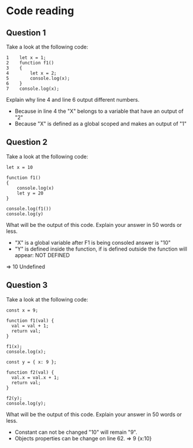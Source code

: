 # Code reading

## Question 1

Take a look at the following code:

```
1    let x = 1;
2    function f1()
3    {
4        let x = 2;
5        console.log(x);
6    }
7    console.log(x);
```

Explain why line 4 and line 6 output different numbers.
- Because in line 4 the "X" belongs to a variable that have an output of "2"
- Because "X" is defined as a global scoped and makes an output of "1"

## Question 2

Take a look at the following code:

```
let x = 10

function f1()
{
    console.log(x)
    let y = 20
}

console.log(f1())
console.log(y)
```

What will be the output of this code. Explain your answer in 50 words or less.
- "X" is a global variable after F1 is being consoled answer is "10"
- "Y" is defined inside the function, if is defined outside the function will appear: NOT DEFINED

=> 10
Undefined

## Question 3

Take a look at the following code:

```
const x = 9;

function f1(val) {
  val = val + 1;
  return val;
}

f1(x);
console.log(x);

const y = { x: 9 };

function f2(val) {
  val.x = val.x + 1;
  return val;
}

f2(y);
console.log(y);
```

What will be the output of this code. Explain your answer in 50 words or less.

- Constant can not be changed "10" will remain "9".
- Objects properties can be change on line 62.
=> 9
{x:10}